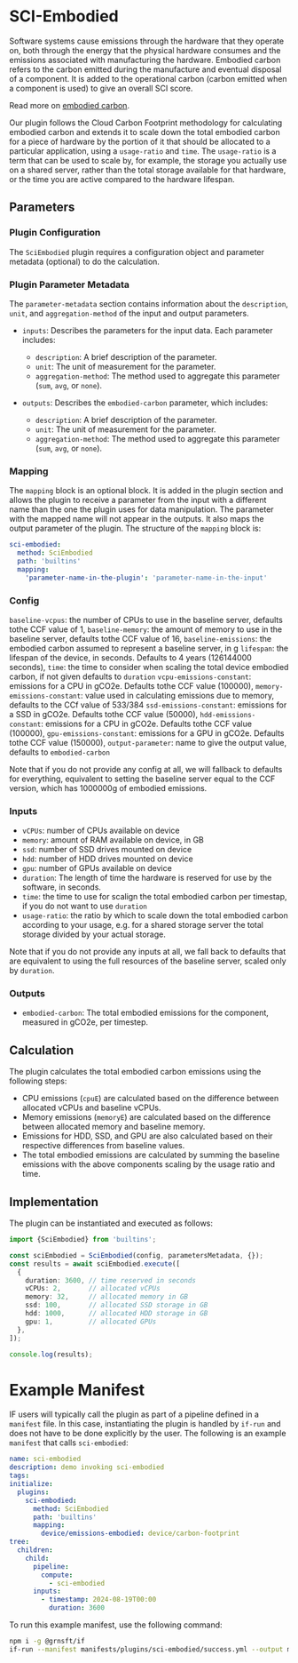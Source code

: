 # SCI-Embodied

Software systems cause emissions through the hardware that they operate on, both through the energy that the physical hardware consumes and the emissions associated with manufacturing the hardware. Embodied carbon refers to the carbon emitted during the manufacture and eventual disposal of a component. It is added to the operational carbon (carbon emitted when a component is used) to give an overall SCI score.

Read more on [embodied carbon](https://github.com/Green-Software-Foundation/sci/blob/main/Software_Carbon_Intensity/Software_Carbon_Intensity_Specification.md#embodied-emissions).

Our plugin follows the Cloud Carbon Footprint methodology for calculating embodied carbon and extends it to scale down the total embodied carbon for a piece of hardware by the portion of it that should be allocated to a particular application, using a `usage-ratio` and `time`. The `usage-ratio` is a term that can be used to scale by, for example, the storage you actually use on a shared server, rather than the total storage available for that hardware, or the time you are active compared to the hardware lifespan.


## Parameters

### Plugin Configuration

The `SciEmbodied` plugin requires a configuration object and parameter metadata (optional) to do the calculation.

### Plugin Parameter Metadata

The `parameter-metadata` section contains information about the `description`, `unit`, and `aggregation-method` of the input and output parameters.

- `inputs`: Describes the parameters for the input data. Each parameter includes:
  - `description`: A brief description of the parameter.
  - `unit`: The unit of measurement for the parameter.
  - `aggregation-method`: The method used to aggregate this parameter (`sum`, `avg`, or `none`).

- `outputs`: Describes the `embodied-carbon` parameter, which includes:
  - `description`: A brief description of the parameter.
  - `unit`: The unit of measurement for the parameter.
  - `aggregation-method`: The method used to aggregate this parameter (`sum`, `avg`, or `none`).

### Mapping

The `mapping` block is an optional block. It is added in the plugin section and allows the plugin to receive a parameter from the input with a different name than the one the plugin uses for data manipulation. The parameter with the mapped name will not appear in the outputs. It also maps the output parameter of the plugin. The structure of the `mapping` block is:

```yaml
sci-embodied:
  method: SciEmbodied
  path: 'builtins'
  mapping:
    'parameter-name-in-the-plugin': 'parameter-name-in-the-input'
```

### Config

`baseline-vcpus`: the number of CPUs to use in the baseline server, defaults tothe CCF value of 1,
`baseline-memory`: the amount of memory to use in the baseline server, defaults tothe CCF value of 16,
`baseline-emissions`: the embodied carbon assumed to represent a baseline server, in g
`lifespan`: the lifespan of the device, in seconds. Defaults to 4 years (126144000 seconds),
`time`: the time to consider when scaling the total device embodied carbon, if not given defaults to `duration`
`vcpu-emissions-constant`: emissions for a CPU in gCO2e. Defaults tothe CCF value (100000),
`memory-emissions-constant`: value used in calculating emissions due to memory, defaults to the CCf value of 533/384
`ssd-emissions-constant`: emissions for a SSD in gCO2e. Defaults tothe CCF value (50000),
`hdd-emissions-constant`: emissions for a CPU in gCO2e. Defaults tothe CCF value (100000),
`gpu-emissions-constant`: emissions for a GPU in gCO2e. Defaults tothe CCF value (150000),
`output-parameter`: name to give the output value, defaults to `embodied-carbon`

Note that if you do not provide any config at all, we will fallback to defaults for everything, equivalent to setting the baseline server equal to the CCF version, which has 1000000g of embodied emissions.

### Inputs

- `vCPUs`: number of CPUs available on device
- `memory`: amount of RAM available on device, in GB
- `ssd`: number of SSD drives mounted on device
- `hdd`: number of HDD drives mounted on device
- `gpu`: number of GPUs available on device
- `duration`: The length of time the hardware is reserved for use by the software, in seconds.
- `time`: the time to use for scalign the total embodied carbon per timestap, if you do not want to use `duration`
- `usage-ratio`: the ratio by which to scale down the total embodied carbon according to your usage, e.g. for a shared storage server the total storage divided by your actual storage.

Note that if you do not provide any inputs at all, we fall back to defaults that are equivalent to using the full resources of the baseline server, scaled only by `duration`.

### Outputs

- `embodied-carbon`: The total embodied emissions for the component, measured in gCO2e, per timestep.

## Calculation

The plugin calculates the total embodied carbon emissions using the following steps:

   - CPU emissions (`cpuE`) are calculated based on the difference between allocated vCPUs and baseline vCPUs.
   - Memory emissions (`memoryE`) are calculated based on the difference between allocated memory and baseline memory.
   - Emissions for HDD, SSD, and GPU are also calculated based on their respective differences from baseline values.
   - The total embodied emissions are calculated by summing the baseline emissions with the above components scaling by the usage ratio and time.

## Implementation

The plugin can be instantiated and executed as follows:

```typescript
import {SciEmbodied} from 'builtins';

const sciEmbodied = SciEmbodied(config, parametersMetadata, {});
const results = await sciEmbodied.execute([
  {
    duration: 3600, // time reserved in seconds
    vCPUs: 2,       // allocated vCPUs
    memory: 32,     // allocated memory in GB
    ssd: 100,       // allocated SSD storage in GB
    hdd: 1000,      // allocated HDD storage in GB
    gpu: 1,         // allocated GPUs
  },
]);

console.log(results);
```

# Example Manifest

IF users will typically call the plugin as part of a pipeline defined in a `manifest` file. In this case, instantiating the plugin is handled by `if-run` and does not have to be done explicitly by the user. The following is an example `manifest` that calls `sci-embodied`:

```yaml
name: sci-embodied
description: demo invoking sci-embodied
tags:
initialize:
  plugins:
    sci-embodied:
      method: SciEmbodied
      path: 'builtins'
      mapping:
        device/emissions-embodied: device/carbon-footprint
tree:
  children:
    child:
      pipeline:
        compute:
          - sci-embodied
      inputs:
        - timestamp: 2024-08-19T00:00
          duration: 3600
```

To run this example manifest, use the following command:

```bash
npm i -g @grnsft/if
if-run --manifest manifests/plugins/sci-embodied/success.yml --output manifests/outputs/success.yml
```
